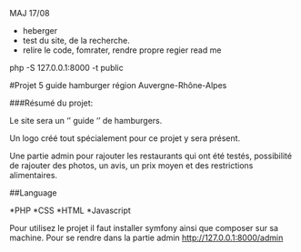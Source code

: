 MAJ 17/08

* heberger
* test du site, de la recherche.
* relire le code, fomrater, rendre propre regier read me

php -S 127.0.0.1:8000 -t public

#Projet 5 guide hamburger région Auvergne-Rhône-Alpes

###Résumé du projet:

Le site sera un ‘’ guide ‘’ de hamburgers.

Un logo créé tout spécialement pour ce projet y sera présent.

Une partie admin pour rajouter les restaurants qui ont été testés, possibilité de rajouter des photos, un avis, un prix moyen et des restrictions alimentaires.

##Language

*PHP
*CSS
*HTML
*Javascript

Pour utilisez le projet il faut installer symfony ainsi que composer sur sa machine. 
Pour se rendre dans la partie admin http://127.0.0.1:8000/admin 